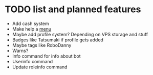 # TODO list and planned features
- Add cash system
- Make help a [menu](https://pypi.org/project/dpymenus/)
- Maybe add profile system? Depending on VPS storage and stuff
- Badges like Tatsumaki if profile gets added
- Maybe tags like RoboDanny
- Warns?
- Info command for info about bot
- Userinfo command
- Update roleinfo command
